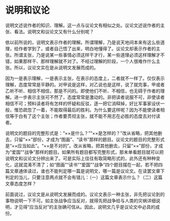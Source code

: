 # 说明和议论

说明文述说作者的知识、理解。这一点与议论文有相似之处。议论文述说作者的主张、看法。说明文和议论文又有什么分别呢？

依以前所说的，说明文表示作者的理解。所谓理解，乃是说天地间本来有这么些道理，给作者学到了，或者自己悟了出来，明白地懂得了。议论文却表示作者的主张。所谓主张，乃是说某一些事情必须这样干才行，某一些道理必须这样理解才不错，如果那样干、那样理解就不对了。不经过理解的阶段，一个人很难作什么主张。所以，议论文实在是从说明文发展而成的。

因为一是表示理解，一是表示主张，在表示的态度上，二者就不一样了。仅仅表示理解，态度常常是平静的。对甲说是这样，对乙说也是这样，说了就完事，甲或者乙听不听、相信不相信，那是不问的。即使他们不听、不相信，也无碍于作者的理解。进一步表示主张可不然了，态度常常是激动的。非把读者说服不可，非使读者相信不可；预料读者将有怎样的怀疑和反驳，逐一把它消释掉，好比军事家设伏一般，惟恐疏忽了一着，不能取得最后的胜利。为什么要这样呢？因为不能使读者相信等于白有了这个主张；作者要贯彻主张，就不能不用志在必胜的态度去对付读者。

说明文的题目的完整形式是：“××是什么？”“××是怎样的？”改从省略，把其他删去，只留“××”部份，才成为“图画”、“读书”那样的题目。议论文的题目的完整形式是“××应当如此”。“××是不对的”。改从省略，把其他删去，只留“××”部份，才成为“爱国”“战争”那样的题目。如果所有题目都写完整形式，那末单看题目就可以把说明文和议论文分辨出来了。可是实际上往往有取简略形式的，此外还有种种变化，这就混淆不清了；如“图画”“读书”“爱国”“战争”四个题目摆在一起，若不把四篇文章通体读过，谁也不能判定哪一篇是说明文，哪一篇是议论文。在读罢文章下判定的当儿，只要注意两点就不会有错儿：（一）这篇文章表示什么？（二）这篇文章态度怎样？

前面说过，议论文是从说明文发展而成的。议论文表示一种主张，非先把议论到的事物说明一下不可。如主张战争应当反对，就得先把战争给与人类的灾祸详细说明，才见得“应当反对”的主张确可信从。因此，说明文几乎是议论文中必具的成份。